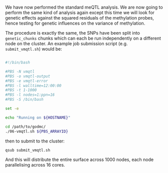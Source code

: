 We have now performed the standard meQTL analysis. We are now going to perform the same kind of analysis again except this time we will look for genetic effects against the squared residuals of the methylation probes, hence testing for genetic influences on the variance of methylation. 

The procedure is exactly the same, the SNPs have been split into `genetic_chunks` chunks which can each be run independently on a different node on the cluster. An example job submission script (e.g. `submit_vmqtl.sh`) would be:

```bash

#!/bin/bash

#PBS -N vmqtl
#PBS -o vmqtl-output
#PBS -e vmqtl-error
#PBS -l walltime=12:00:00
#PBS -t 1-1000
#PBS -l nodes=1:ppn=16
#PBS -S /bin/bash

set -e

echo "Running on ${HOSTNAME}"

cd /path/to/godmc/
./06-vmqtl.sh ${PBS_ARRAYID}

```

then to submit to the cluster:

    qsub submit_vmqtl.sh

And this will distribute the entire surface across 1000 nodes, each node parallelising across 16 cores.